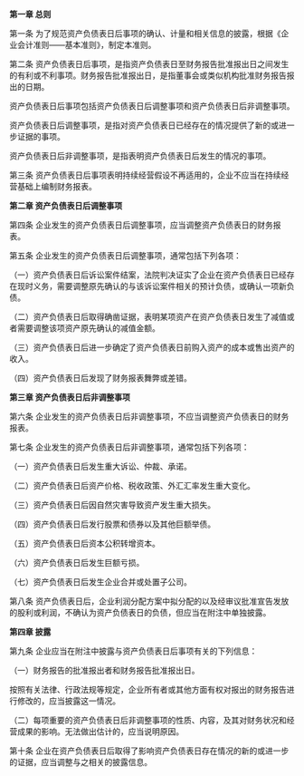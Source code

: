 **第一章 总则**

 第一条 为了规范资产负债表日后事项的确认、计量和相关信息的披露，根据《企业会计准则——基本准则》，制定本准则。

 第二条 资产负债表日后事项，是指资产负债表日至财务报告批准报出日之间发生的有利或不利事项。财务报告批准报出日，是指董事会或类似机构批准财务报告报出的日期。

 资产负债表日后事项包括资产负债表日后调整事项和资产负债表日后非调整事项。

 资产负债表日后调整事项，是指对资产负债表日已经存在的情况提供了新的或进一步证据的事项。

 资产负债表日后非调整事项，是指表明资产负债表日后发生的情况的事项。

 第三条 资产负债表日后事项表明持续经营假设不再适用的，企业不应当在持续经营基础上编制财务报表。

**第二章 资产负债表日后调整事项**

 第四条 企业发生的资产负债表日后调整事项，应当调整资产负债表日的财务报表。

 第五条 企业发生的资产负债表日后调整事项，通常包括下列各项：

 （一）资产负债表日后诉讼案件结案，法院判决证实了企业在资产负债表日已经存在现时义务，需要调整原先确认的与该诉讼案件相关的预计负债，或确认一项新负债。

 （二）资产负债表日后取得确凿证据，表明某项资产在资产负债表日发生了减值或者需要调整该项资产原先确认的减值金额。

 （三）资产负债表日后进一步确定了资产负债表日前购入资产的成本或售出资产的收入。

 （四）资产负债表日后发现了财务报表舞弊或差错。

**第三章 资产负债表日后非调整事项**

 第六条 企业发生的资产负债表日后非调整事项，不应当调整资产负债表日的财务报表。

 第七条 企业发生的资产负债表日后非调整事项，通常包括下列各项：

 （一）资产负债表日后发生重大诉讼、仲裁、承诺。

 （二）资产负债表日后资产价格、税收政策、外汇汇率发生重大变化。

 （三）资产负债表日后因自然灾害导致资产发生重大损失。

 （四）资产负债表日后发行股票和债券以及其他巨额举债。

 （五）资产负债表日后资本公积转增资本。

 （六）资产负债表日后发生巨额亏损。

 （七）资产负债表日后发生企业合并或处置子公司。

 第八条 资产负债表日后，企业利润分配方案中拟分配的以及经审议批准宣告发放的股利或利润，不确认为资产负债表日的负债，但应当在附注中单独披露。

**第四章 披露**

 第九条 企业应当在附注中披露与资产负债表日后事项有关的下列信息：

 （一）财务报告的批准报出者和财务报告批准报出日。

 按照有关法律、行政法规等规定，企业所有者或其他方面有权对报出的财务报告进行修改的，应当披露这一情况。

 （二）每项重要的资产负债表日后非调整事项的性质、内容，及其对财务状况和经营成果的影响。无法做出估计的，应当说明原因。

 第十条 企业在资产负债表日后取得了影响资产负债表日存在情况的新的或进一步的证据，应当调整与之相关的披露信息。